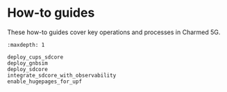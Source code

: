# How-to guides

These how-to guides cover key operations and processes in Charmed 5G.

```{toctree}
:maxdepth: 1

deploy_cups_sdcore
deploy_gnbsim
deploy_sdcore
integrate_sdcore_with_observability
enable_hugepages_for_upf
```

